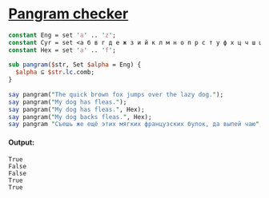 [1]: https://rosettacode.org/wiki/Pangram_checker

# [Pangram checker][1]

```perl
constant Eng = set 'a' .. 'z';
constant Cyr = set <а б в г д е ж з и й к л м н о п р с т у ф х ц ч ш щ ъ ы ь э ю я ё>;
constant Hex = set 'a' .. 'f';
 
sub pangram($str, Set $alpha = Eng) {
  $alpha ⊆ $str.lc.comb;
}
 
say pangram("The quick brown fox jumps over the lazy dog.");
say pangram("My dog has fleas.");
say pangram("My dog has fleas.", Hex);
say pangram("My dog backs fleas.", Hex);
say pangram "Съешь же ещё этих мягких французских булок, да выпей чаю", Cyr;
```

#### Output:
```
True
False
False
True
True
```